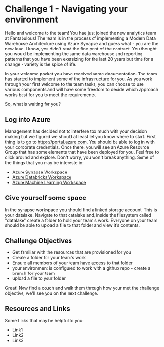 # Challenge 1 - Navigating your environment

Hello and welcome to the team! You hae just joined the new analytics team at Fantabulous! The team is in the process of implementing a Modern Data Warehouse Architecture using Azure Synapse and guess what - you are the new lead. I know, you didn't read the fine print of the contract. You thought you would be implementing the same data warehouse and reporting patterns that you have been exersizing for the last 20 years but time for a change - variety is the spice of life. 

In your welcome packet you have received some documentation. The team has started to implement some of the infrastructure for you. As you work through your first welcome to the team tasks, you can choose to use various components and will have some freedom to decide which approach works best for you to meet the requirements. 

So, what is waiting for you? 

## Log into Azure

Management has decided not to interfere too much with your decision making but we figured we should at least let you know where to start. First thing is to go to https://portal.azure.com. You should be able to log in with your corporate credentials. Once there, you will see an Azure Resource Group that has some elements that have been deployed for you. Feel free to click around and explore. Don't worry, you won't break anything. Some of the things that you may be intereste in: 

* [Azure Synapse Workspace](https://docs.microsoft.com/en-us/azure/synapse-analytics/overview-what-is)
* [Azure Databricks Workspace](https://docs.microsoft.com/en-us/azure/databricks/)
* [Azure Machine Learning Workspace](https://docs.microsoft.com/en-us/azure/machine-learning/concept-workspace)

## Give yourself some space

In the synapse workspace you should find a linked storage account. This is your datalake. Navigate to that datalake and, inside the filesystem called "datalake" create a folder to hold your team's work. Everyone on your team should be able to upload a file to that folder and view it's contents. 

## Challenge Objectives

* Get familiar with the resources that are provisioned for you
* Create a folder for your team's work
* Ensure all members of your team have access to that folder
* your environment is configured to work with a github repo - create a branch for your team
* upload a file to your folder

Great! Now find a couch and walk them through how your met the challenge objective, we'll see you on the next challenge.

## Resources and Links

Some Links that may be helpful to you: 
* Link1
* Link2
* Link3



